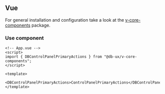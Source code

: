 ## Vue

For general installation and configuration take a look at the [v-core-components](https://www.npmjs.com/package/@db-ux/v-core-components) package.

### Use component

```vue App.vue
<!-- App.vue -->
<script>
import { DBControlPanelPrimaryActions } from "@db-ux/v-core-components";
</script>

<template>
	<DBControlPanelPrimaryActions>ControlPanelPrimaryActions</DBControlPanelPrimaryActions>
</template>
```


